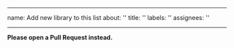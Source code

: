 ---
name: Add new library to this list
about: ''
title: ''
labels: ''
assignees: ''

----

**Please open a Pull Request instead.**
